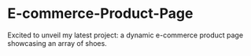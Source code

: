 # E-commerce-Product-Page
Excited to unveil my latest project: a dynamic e-commerce product page showcasing an array of shoes.
